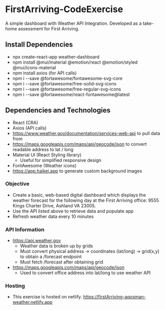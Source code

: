 # FirstArriving-CodeExercise

A simple dashboard with Weather API Integration. Developed as a take-home assessment for First Arriving.

## Install Dependencies

- npx create-react-app weather-dashboard
- npm install @mui/material @emotion/react @emotion/styled @mui/icons-material
- npm install axios (for API calls)
- npm i --save @fortawesome/fontawesome-svg-core
- npm i --save @fortawesome/free-solid-svg-icons
- npm i --save @fortawesome/free-regular-svg-icons
- npm i --save @fortawesome/react-fontawesome@latest

## Dependencies and Technologies

- React (CRA)
- Axios (API calls)
- https://www.weather.gov/documentation/services-web-api to pull data from
- https://maps.googleapis.com/maps/api/geocode/json to convert readable address to lat / long
- Material UI (React Styling library)
    * Useful for simplified responsive design
- FontAwesome (Weather icons)
- https://app.haikei.app to generate custom background images

### Objective

- Create a basic, web-based digital dashboard which displays the weather forecast for the following day at the First Arriving office: 9555 Kings Charter Drive, Ashland VA 23005.
- Use the API listed above to retrieve data and populate app
- Refresh weather data every 10 minutes

### API Information

- https://api.weather.gov
    * Weather data is broken up by grids
    * Must convert physical address -> coordinates (lat/long) -> grid(x,y) to obtain a /forecast endpoint
    * Must fetch /forecast after obtaining grid
- https://maps.googleapis.com/maps/api/geocode/json
    * Used to convert office address into lat/long to use weather API

### Hosting
- This exercise is hosted on netlify. https://firstArriving-aqosman-weather.netlify.app
